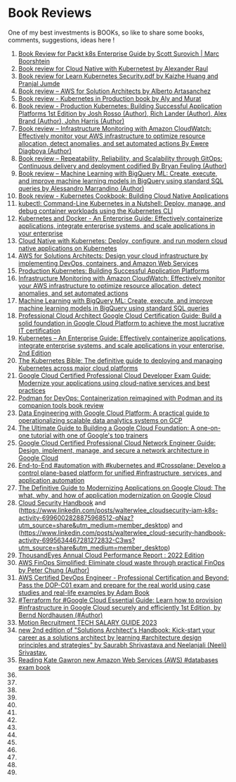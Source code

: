 # Book Reviews

One of my best investments is BOOKs, so like to share some books, comments, suggestions, ideas here !
1. [Book Review for Packt k8s Enterprise Guide by Scott Surovich | Marc Boorshtein](https://github.com/leewalter/books/blob/master/reviews/Packt%20k8s%20Enterprise%20Book%20Review.pdf)
2. [Book review for Cloud Native with Kubernetest by Alexander Raul](https://github.com/leewalter/books/blob/master/reviews/Book%20review%20for%20Cloud%20Native%20with%20Kubernetest%20by%20Alexander%20Raul.pdf)
3. [Book review for Learn Kubernetes Security.pdf by Kaizhe Huang and Pranjal Jumde](https://github.com/leewalter/books/blob/master/reviews/Book%20review%20for%20Learn%20Kubernetes%20Security.pdf)
4. [Book review – AWS for Solution Architects by Alberto Artasanchez](https://github.com/leewalter/books/blob/master/reviews/AWS%20Solution%20Architect%20Book%20review.pdf)
5. [Book review - Kubernetes in Production book by Aly and Murat](https://github.com/leewalter/books/blob/master/reviews/Book%20review%20-%20Kubernetes%20in%20Production%20book%20by%20Aly%20and%20Murat.pdf)
6. [Book review - Production Kubernetes: Building Successful Application Platforms 1st Edition
by Josh Rosso (Author), Rich Lander (Author), Alex Brand (Author), John Harris (Author)](https://github.com/leewalter/books/blob/master/reviews/Production%20Kubernetes%20book%20by%20Josh%20Alex%20Rich%20and%20John.pdf)
7. [Book review – Infrastructure Monitoring with Amazon CloudWatch: Effectively monitor your AWS infrastructure to optimize resource allocation, detect anomalies, and set automated actions By Ewere Diagboya (Author)](https://github.com/leewalter/books/blob/master/reviews/Book%20review%20of%20AWS%20Monitoring%20and%20Cloudwatch.pdf)
8. [Book review – Repeatability, Reliability, and Scalability through GitOps: Continuous delivery and deployment codified By Bryan Feuling (Author)](https://github.com/leewalter/books/blob/master/reviews/Book%20review%20for%20GitOps.pdf)
9. [Book review – Machine Learning with BigQuery ML: Create, execute, and improve machine learning models in BigQuery using standard SQL queries by Alessandro Marrandino (Author)](https://github.com/leewalter/books/blob/master/reviews/Book%20review%20of%20BQML.pdf)
10. [Book review - Kubernetes Cookbook: Building Cloud Native Applications](https://www.amazon.com/review/R2VIXC0M6ILLKS/ref=pe_1098610_137716200_cm_rv_eml_rv0_rv)
11. [kubectl: Command-Line Kubernetes in a Nutshell: Deploy, manage, and debug container workloads using the Kubernetes CLI](https://www.amazon.com/review/R1AZ86FZ4KHHIO/ref=pe_1098610_137716200_cm_rv_eml_rv0_rv)
12. [Kubernetes and Docker - An Enterprise Guide: Effectively containerize applications, integrate enterprise systems, and scale applications in your enterprise](https://www.amazon.com/review/RE5MHS6RBWKSP/ref=pe_1098610_137716200_cm_rv_eml_rv0_rv)
13. [Cloud Native with Kubernetes: Deploy, configure, and run modern cloud native applications on Kubernetes](https://www.amazon.com/review/RGHC9TQKR1HGR/ref=pe_1098610_137716200_cm_rv_eml_rv0_rv)
14. [AWS for Solutions Architects: Design your cloud infrastructure by implementing DevOps, containers, and Amazon Web Services](https://www.amazon.com/review/RSABL64IGJZAU/ref=pe_1098610_137716200_cm_rv_eml_rv0_rv)
15. [Production Kubernetes: Building Successful Application Platforms](https://www.amazon.com/review/R2FVLMOEKQZDGF/ref=pe_1098610_137716200_cm_rv_eml_rv0_rv)
16. [Infrastructure Monitoring with Amazon CloudWatch: Effectively monitor your AWS infrastructure to optimize resource allocation, detect anomalies, and set automated actions ](https://www.amazon.com/review/RB9NHRC1DZTM5/ref=pe_1098610_137716200_cm_rv_eml_rv0_rv)
17. [Machine Learning with BigQuery ML: Create, execute, and improve machine learning models in BigQuery using standard SQL queries](https://www.amazon.com/review/R21JA5B6797B8X/ref=pe_1098610_137716200_cm_rv_eml_rv0_rv)
18. [Professional Cloud Architect Google Cloud Certification Guide: Build a solid foundation in Google Cloud Platform to achieve the most lucrative IT certification](https://www.amazon.com/review/R3NBJ3ATQIEHTC/ref=pe_1098610_137716200_cm_rv_eml_rv0_rv)
19. [Kubernetes – An Enterprise Guide: Effectively containerize applications, integrate enterprise systems, and scale applications in your enterprise, 2nd Edition](https://www.amazon.com/review/R1IWRF0RRJAJZH/ref=pe_1098610_137716200_cm_rv_eml_rv0_rv)
20. [The Kubernetes Bible: The definitive guide to deploying and managing Kubernetes across major cloud platforms](https://www.amazon.com/review/R3QL5L41I5NW85/ref=pe_1098610_137716200_cm_rv_eml_rv0_rv)
21. [Google Cloud Certified Professional Cloud Developer Exam Guide: Modernize your applications using cloud-native services and best practices](https://www.amazon.com/review/R39A17RKLXK9BW/ref=pe_1098610_137716200_cm_rv_eml_rv0_rv)
22. [Podman for DevOps: Containerization reimagined with Podman and its companion tools book review](https://www.amazon.com/review/RZQYKWKH5DKCY/ref=pe_1098610_137716200_cm_rv_eml_rv0_rv)
23. [Data Engineering with Google Cloud Platform: A practical guide to operationalizing scalable data analytics systems on GCP](https://www.linkedin.com/posts/walterwlee_data-engineering-with-google-cloud-platform-activity-6984035068495187968-HG5w?utm_source=share&utm_medium=member_desktop)
24. [The Ultimate Guide to Building a Google Cloud Foundation: A one-on-one tutorial with one of Google's top trainers](https://www.linkedin.com/posts/walterwlee_anthos-googlecloud-buy-activity-6982599920415313921-6fJB?utm_source=share&utm_medium=member_desktop)
25. [Google Cloud Certified Professional Cloud Network Engineer Guide: Design, implement, manage, and secure a network architecture in Google Cloud](https://www.linkedin.com/posts/walterwlee_recommend-cloudjourney-cloudcertification-activity-6983659052182515712-7P88?utm_source=share&utm_medium=member_desktop)
26. [End-to-End #automation with #kubernetes and #Crossplane: Develop a control plane-based platform for unified #infrastructure, services, and application automation](https://www.linkedin.com/posts/walterwlee_automation-kubernetes-crossplane-activity-6983667910464471040-kS2H?utm_source=share&utm_medium=member_desktop)
27. [The Definitive Guide to Modernizing Applications on Google Cloud: The what, why, and how of application modernization on Google Cloud](https://www.linkedin.com/posts/walterwlee_googlecloud-googlecloudplatform-googlecloudcertified-activity-6984342428124135424-Bpua?utm_source=share&utm_medium=member_desktop)
28. [Cloud Security Handbook](https://www.linkedin.com/posts/walterwlee_cloud-security-handbook-find-out-how-to-activity-6996013396395536384-9Be3?utm_source=share&utm_medium=member_desktop) and (https://www.linkedin.com/posts/walterwlee_cloudsecurity-iam-k8s-activity-6996002828875968512-qNaz?utm_source=share&utm_medium=member_desktop) and (https://www.linkedin.com/posts/walterwlee_cloud-security-handbook-activity-6995634467281272832-C3ws?utm_source=share&utm_medium=member_desktop)
29. [ThousandEyes Annual Cloud Performance Report : 2022 Edition](https://www.linkedin.com/posts/walterwlee_cloud-performance-report-2022-edition-activity-6999250405708763136-N7Hb?utm_source=share&utm_medium=member_desktop)
30. [AWS FinOps Simplified: Eliminate cloud waste through practical FinOps by Peter Chung (Author)](https://www.amazon.com/review/R3RLUNT3MH3BR2/ref=pe_1098610_137716200_cm_rv_eml_rv0_rv)
31. [AWS Certified DevOps Engineer - Professional Certification and Beyond: Pass the DOP-C01 exam and prepare for the real world using case studies and real-life examples by Adam Book](https://www.linkedin.com/posts/walterwlee_aws-awscertified-awscommunity-activity-7007589324011573248-aGXY?utm_source=share&utm_medium=member_desktop)
32. [#Terraform for #Google Cloud Essential Guide: Learn how to provision #infrastructure in Google Cloud securely and efficiently 1st Edition, by Bernd Nordhausen  (#Author)](https://www.linkedin.com/feed/update/urn:li:activity:7012310290482573313)
33. [Motion Recruitment TECH SALARY GUIDE 2023](https://www.linkedin.com/posts/walterwlee_clouds-jobs-salary-activity-7012245773941698560-u9jn)
34. [new 2nd edition of "Solutions Architect's Handbook: Kick-start your career as a solutions architect by learning #architecture design principles and strategies" by Saurabh Shrivastava and Neelanjali (Neeli) Srivastav.](https://www.linkedin.com/posts/walterwlee_architecture-contents-solution-activity-7013347902160871424-lIMe?utm_source=share&utm_medium=member_desktop)
35. [Reading Kate Gawron new Amazon Web Services (AWS) #databases exam book ](https://www.linkedin.com/posts/walterwlee_databases-oracle-old-activity-7015207689223888896-Ktpb?utm_source=share&utm_medium=member_desktop)
36. []()
37. []()
38. []()
39. []()
40. []()
41. []()
42. []()
43. []()
44. []()
45. []()
46. []()
47. []()
48. []()
49. []()
